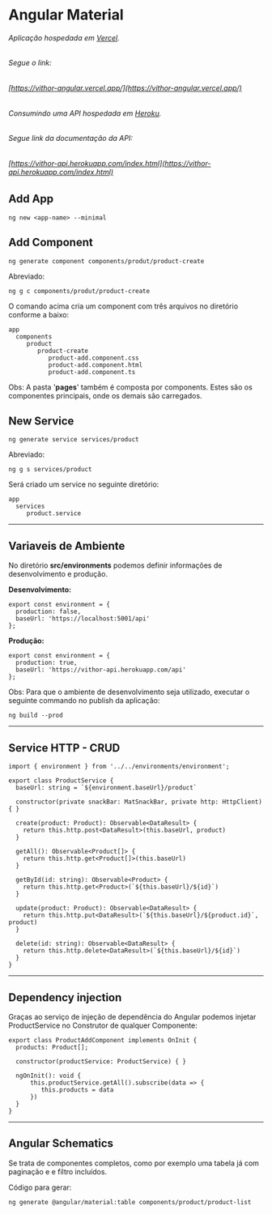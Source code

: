 # Angular Material


###### Aplicação hospedada em [Vercel](https://vercel.com/).

###### Segue o link:   
###### [https://vithor-angular.vercel.app/](https://vithor-angular.vercel.app/)


###### Consumindo uma API hospedada em [Heroku](https://www.heroku.com/).

###### Segue link da documentação da API:  
###### [https://vithor-api.herokuapp.com/index.html](https://vithor-api.herokuapp.com/index.html)





## Add App
```
ng new <app-name> --minimal
```


## Add Component
```
ng generate component components/produt/product-create
```
Abreviado:
```
ng g c components/produt/product-create
```

O comando acima cria um component com três arquivos no diretório conforme a baixo:
```
app
  components
     product
        product-create
           product-add.component.css
           product-add.component.html
           product-add.component.ts           
```


Obs: A pasta '**pages**' também é composta por components. Estes são os componentes principais, onde os demais são carregados.



## New Service
```
ng generate service services/product
```
Abreviado:
```
ng g s services/product
```
Será criado um service no seguinte diretório:
```
app
  services
     product.service                  
```




--- 




## Variaveis de Ambiente

No diretório **src/environments** podemos definir informações de desenvolvimento e produção.

**Desenvolvimento:**
```
export const environment = {
  production: false,
  baseUrl: 'https://localhost:5001/api'
};
```

**Produção:**
```
export const environment = {
  production: true,
  baseUrl: 'https://vithor-api.herokuapp.com/api'
};
```

Obs: Para que o ambiente de desenvolvimento seja utilizado, executar o seguinte commando no publish da aplicação:
```
ng build --prod
```



---




## Service HTTP - CRUD

```
import { environment } from '../../environments/environment';

export class ProductService {
  baseUrl: string = `${environment.baseUrl}/product`

  constructor(private snackBar: MatSnackBar, private http: HttpClient) { } 

  create(product: Product): Observable<DataResult> {    
    return this.http.post<DataResult>(this.baseUrl, product)
  }

  getAll(): Observable<Product[]> {    
    return this.http.get<Product[]>(this.baseUrl)
  }

  getById(id: string): Observable<Product> {    
    return this.http.get<Product>(`${this.baseUrl}/${id}`)    
  }

  update(product: Product): Observable<DataResult> {    
    return this.http.put<DataResult>(`${this.baseUrl}/${product.id}`, product)    
  }

  delete(id: string): Observable<DataResult> {    
    return this.http.delete<DataResult>(`${this.baseUrl}/${id}`)
  }
}
```



---




## Dependency injection

Graças ao serviço de injeção de dependência do Angular podemos injetar ProductService no Construtor de qualquer Componente:
```
export class ProductAddComponent implements OnInit {
  products: Product[];
  
  constructor(productService: ProductService) { }

  ngOnInit(): void {
      this.productService.getAll().subscribe(data => {
         this.products = data
      })
  }
}
```



---




## Angular Schematics

Se trata de componentes completos, como por exemplo uma tabela já com paginação e e filtro incluídos.

Código para gerar:

```
ng generate @angular/material:table components/product/product-list
```




